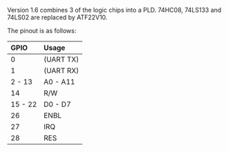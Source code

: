 Version 1.6 combines 3 of the logic chips into a PLD.
74HC08, 74LS133 and 74LS02 are replaced by ATF22V10.

The pinout is as follows:

| GPIO    | Usage     |
|:--------|:----------|
| 0       | (UART TX) |
| 1       | (UART RX) |
| 2 - 13  | A0 - A11  |
| 14      | R/W       |
| 15 - 22 | D0 - D7   |
| 26      | ENBL      |
| 27      | IRQ       |
| 28      | RES       |


